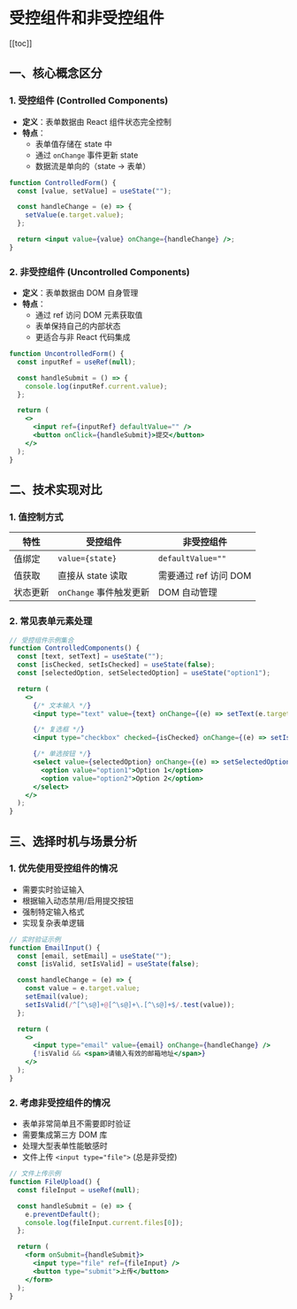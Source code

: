 # 受控组件和非受控组件

[[toc]]

## 一、核心概念区分

### 1. 受控组件 (Controlled Components)

- **定义**：表单数据由 React 组件状态完全控制
- **特点**：
  - 表单值存储在 state 中
  - 通过 `onChange` 事件更新 state
  - 数据流是单向的（state → 表单）

```jsx
function ControlledForm() {
  const [value, setValue] = useState("");

  const handleChange = (e) => {
    setValue(e.target.value);
  };

  return <input value={value} onChange={handleChange} />;
}
```

### 2. 非受控组件 (Uncontrolled Components)

- **定义**：表单数据由 DOM 自身管理
- **特点**：
  - 通过 ref 访问 DOM 元素获取值
  - 表单保持自己的内部状态
  - 更适合与非 React 代码集成

```jsx
function UncontrolledForm() {
  const inputRef = useRef(null);

  const handleSubmit = () => {
    console.log(inputRef.current.value);
  };

  return (
    <>
      <input ref={inputRef} defaultValue="" />
      <button onClick={handleSubmit}>提交</button>
    </>
  );
}
```

## 二、技术实现对比

### 1. 值控制方式

| 特性     | 受控组件                | 非受控组件            |
| -------- | ----------------------- | --------------------- |
| 值绑定   | `value={state}`         | `defaultValue=""`     |
| 值获取   | 直接从 state 读取       | 需要通过 ref 访问 DOM |
| 状态更新 | `onChange` 事件触发更新 | DOM 自动管理          |

### 2. 常见表单元素处理

```jsx
// 受控组件示例集合
function ControlledComponents() {
  const [text, setText] = useState("");
  const [isChecked, setIsChecked] = useState(false);
  const [selectedOption, setSelectedOption] = useState("option1");

  return (
    <>
      {/* 文本输入 */}
      <input type="text" value={text} onChange={(e) => setText(e.target.value)} />

      {/* 复选框 */}
      <input type="checkbox" checked={isChecked} onChange={(e) => setIsChecked(e.target.checked)} />

      {/* 单选按钮 */}
      <select value={selectedOption} onChange={(e) => setSelectedOption(e.target.value)}>
        <option value="option1">Option 1</option>
        <option value="option2">Option 2</option>
      </select>
    </>
  );
}
```

## 三、选择时机与场景分析

### 1. 优先使用受控组件的情况

- 需要实时验证输入
- 根据输入动态禁用/启用提交按钮
- 强制特定输入格式
- 实现复杂表单逻辑

```jsx
// 实时验证示例
function EmailInput() {
  const [email, setEmail] = useState("");
  const [isValid, setIsValid] = useState(false);

  const handleChange = (e) => {
    const value = e.target.value;
    setEmail(value);
    setIsValid(/^[^\s@]+@[^\s@]+\.[^\s@]+$/.test(value));
  };

  return (
    <>
      <input type="email" value={email} onChange={handleChange} />
      {!isValid && <span>请输入有效的邮箱地址</span>}
    </>
  );
}
```

### 2. 考虑非受控组件的情况

- 表单非常简单且不需要即时验证
- 需要集成第三方 DOM 库
- 处理大型表单性能敏感时
- 文件上传 `<input type="file">` (总是非受控)

```jsx
// 文件上传示例
function FileUpload() {
  const fileInput = useRef(null);

  const handleSubmit = (e) => {
    e.preventDefault();
    console.log(fileInput.current.files[0]);
  };

  return (
    <form onSubmit={handleSubmit}>
      <input type="file" ref={fileInput} />
      <button type="submit">上传</button>
    </form>
  );
}
```
